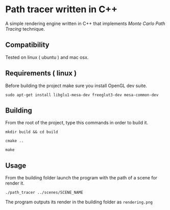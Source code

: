 # Path tracer written in C++

A simple rendering engine written in C++ that implements _Monte Carlo Path Tracing_ technique.

## Compatibility

Tested on linux ( ubuntu ) and mac osx.

## Requirements ( linux )

Before building the project make sure you install OpenGL dev suite.

`sudo apt-get install libglu1-mesa-dev freeglut3-dev mesa-common-dev`

## Building

From the root of the project, type this commands in order to build it.

`mkdir build && cd build`

`cmake ..`

`make`

## Usage

From the building folder launch the program with the path of a scene for render it.

`./path_tracer ../scenes/SCENE_NAME`

The program outputs its render in the building folder as `rendering.png`
